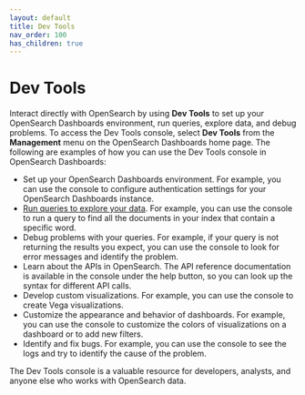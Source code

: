 ```yaml
---
layout: default
title: Dev Tools
nav_order: 100
has_children: true
---
```


# Dev Tools

Interact directly with OpenSearch by using **Dev Tools** to set up your OpenSearch Dashboards environment, run queries, explore data, and debug problems. To access the Dev Tools console, select **Dev Tools** from the **Management** menu on the OpenSearch Dashboards home page. The following are examples of how you can use the Dev Tools console in OpenSearch Dashboards: 

- Set up your OpenSearch Dashboards environment. For example, you can use the console to configure authentication settings for your OpenSearch Dashboards instance. 
- [Run queries to explore your data]({{site.url}}{{site.baseurl}}/dashboards/dev-tools/run-queries/). For example, you can use the console to run a query to find all the documents in your index that contain a specific word.
- Debug problems with your queries. For example, if your query is not returning the results you expect, you can use the console to look for error messages and identify the problem.
- Learn about the APIs in OpenSearch. The API reference documentation is available in the console under the help button, so you can look up the syntax for different API calls.
- Develop custom visualizations. For example, you can use the console to create Vega visualizations. 
- Customize the appearance and behavior of dashboards. For example, you can use the console to customize the colors of visualizations on a dashboard or to add new filters. 
- Identify and fix bugs. For example, you can use the console to see the logs and try to identify the cause of the problem.

The Dev Tools console is a valuable resource for developers, analysts, and anyone else who works with OpenSearch data.
